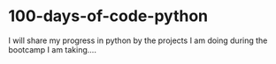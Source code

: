 # 100-days-of-code-python
I will share my progress in python by the projects I am doing during the bootcamp I am taking....
